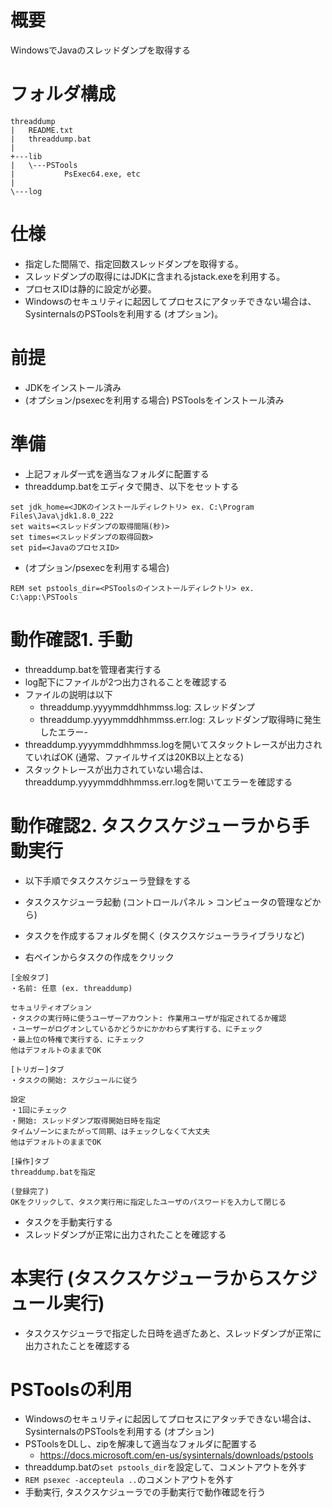 # 概要

WindowsでJavaのスレッドダンプを取得する

# フォルダ構成

```
threaddump
|   README.txt
|   threaddump.bat
|
+---lib
|   \---PSTools
|           PsExec64.exe, etc
|
\---log
```

# 仕様

- 指定した間隔で、指定回数スレッドダンプを取得する。
- スレッドダンプの取得にはJDKに含まれるjstack.exeを利用する。
- プロセスIDは静的に設定が必要。
- Windowsのセキュリティに起因してプロセスにアタッチできない場合は、SysinternalsのPSToolsを利用する (オプション)。

# 前提

- JDKをインストール済み
- (オプション/psexecを利用する場合) PSToolsをインストール済み

# 準備

- 上記フォルダ一式を適当なフォルダに配置する
- threaddump.batをエディタで開き、以下をセットする

```
set jdk_home=<JDKのインストールディレクトリ> ex. C:\Program Files\Java\jdk1.8.0_222  
set waits=<スレッドダンプの取得間隔(秒)>  
set times=<スレッドダンプの取得回数>  
set pid=<JavaのプロセスID>
```

- (オプション/psexecを利用する場合) 
```
REM set pstools_dir=<PSToolsのインストールディレクトリ> ex. C:\app:\PSTools
```

# 動作確認1. 手動

- threaddump.batを管理者実行する
- log配下にファイルが2つ出力されることを確認する
- ファイルの説明は以下
	- threaddump.yyyymmddhhmmss.log: スレッドダンプ
	- threaddump.yyyymmddhhmmss.err.log: スレッドダンプ取得時に発生したエラー-
- threaddump.yyyymmddhhmmss.logを開いてスタックトレースが出力されていればOK (通常、ファイルサイズは20KB以上となる)
- スタックトレースが出力されていない場合は、threaddump.yyyymmddhhmmss.err.logを開いてエラーを確認する

# 動作確認2. タスクスケジューラから手動実行

- 以下手順でタスクスケジューラ登録をする

- タスクスケジューラ起動 (コントロールパネル > コンピュータの管理などから)
- タスクを作成するフォルダを開く (タスクスケジューラライブラリなど)
- 右ペインからタスクの作成をクリック

```
[全般タブ]  
・名前: 任意 (ex. threaddump)  
  
セキュリティオプション  
・タスクの実行時に使うユーザーアカウント: 作業用ユーザが指定されてるか確認  
・ユーザーがログオンしているかどうかにかかわらず実行する、にチェック  
・最上位の特権で実行する、にチェック  
他はデフォルトのままでOK  
  
[トリガー]タブ  
・タスクの開始: スケジュールに従う  
  
設定  
・1回にチェック  
・開始: スレッドダンプ取得開始日時を指定  
タイムゾーンにまたがって同期、はチェックしなくて大丈夫  
他はデフォルトのままでOK  
  
[操作]タブ  
threaddump.batを指定  
  
(登録完了)  
OKをクリックして、タスク実行用に指定したユーザのパスワードを入力して閉じる  
```

- タスクを手動実行する
- スレッドダンプが正常に出力されたことを確認する

# 本実行 (タスクスケジューラからスケジュール実行)

- タスクスケジューラで指定した日時を過ぎたあと、スレッドダンプが正常に出力されたことを確認する

# PSToolsの利用

- Windowsのセキュリティに起因してプロセスにアタッチできない場合は、SysinternalsのPSToolsを利用する (オプション)
- PSToolsをDLし、zipを解凍して適当なフォルダに配置する
	- https://docs.microsoft.com/en-us/sysinternals/downloads/pstools
- threaddump.batの`set pstools_dir`を設定して、コメントアウトを外す
- `REM psexec -accepteula ..`のコメントアウトを外す
- 手動実行, タスクスケジューラでの手動実行で動作確認を行う
